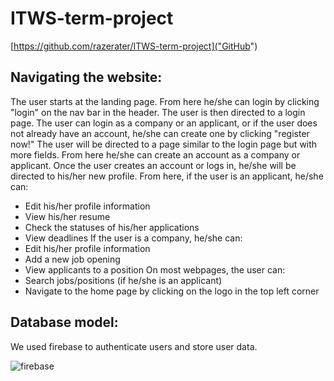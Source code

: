 # ITWS-term-project
[https://github.com/razerater/ITWS-term-project]("GitHub")
## Navigating the website:
The user starts at the landing page. From here he/she can login by clicking "login" on the nav bar in the header.
The user is then directed to a login page. The user can login as a company or an applicant, or if the user does not already have an account, he/she can create one by clicking "register now!"
The user will be directed to a page similar to the login page but with more fields. From here he/she can create an account as a company or applicant.
Once the user creates an account or logs in, he/she will be directed to his/her new profile.
From here, if the user is an applicant, he/she can:
- Edit his/her profile information
- View his/her resume
- Check the statuses of his/her applications
- View deadlines
If the user is a company, he/she can:
- Edit his/her profile information
- Add a new job opening
- View applicants to a position
On most webpages, the user can:
- Search jobs/positions (if he/she is an applicant)
- Navigate to the home page by clicking on the logo in the top left corner

## Database model:
We used firebase to authenticate users and store user data.

![firebase](https://github.com/razerater/ITWS-term-project/blob/master/client/resources/images/db-model.GIF "Firebase database")
